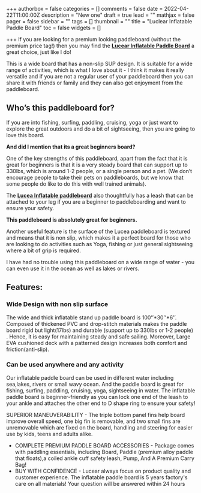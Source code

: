 +++
authorbox = false
categories = []
comments = false
date = 2022-04-22T11:00:00Z
description = "New one"
draft = true
lead = ""
mathjax = false
pager = false
sidebar = ""
tags = []
thumbnail = ""
title = "Luclear Inflatable Paddle Board"
toc = false
widgets = []

+++
If you are looking for a premium looking paddleboard (without the premium price tag!) then you may find the [**Lucear Inflatable Paddle Board**](#) a great choice, just like I do!

This is a wide board that has a non-slip SUP design.  It is suitable for a wide range of activities, which is what I love about it - I think it makes it really versatile and if you are not a regular user of your paddleboard then you can share it with friends or family and they can also get enjoyment from the paddleboard.

## Who’s this paddleboard for?

If you are into fishing, surfing, paddling, cruising, yoga or just want to explore the great outdoors and do a bit of sightseeing, then you are going to love this board.

**And did I mention that its a great beginners board?**

One of the key strengths of this paddleboard, apart from the fact that it is great for beginners is that it is a very steady board that can support up to 330lbs, which is around 1-2 people, or a single person and a pet.  (We don’t encourage people to take their pets on paddleboards, but we know that some people do like to do this with well trained animals).

The [**Lucea Inflatable paddleboard**](#) also thoughtfully has a leash that can be attached to your leg if you are a beginner to paddleboarding and want to ensure your safety.

**This paddleboard is absolutely great for beginners.**

Another useful feature is the surface of the Lucea paddleboard is textured and means that it is non slip, which makes it a perfect board for those who are looking to do activities such as Yoga, fishing or just general sightseeing where a bit of grip is required.

I have had no trouble using this paddleboard on a wide range of water - you can even use it in the ocean as well as lakes or rivers.

## Features:

### Wide Design with non slip surface

The wide and thick inflatable stand up paddle board is 100’’*30’’*6’’. Composed of thickened PVC and drop-stitch materials makes the paddle board rigid but light(17lbs) and durable (support up to 330lbs or 1-2 people) . Hence, it is easy for maintaining steady and safe sailing. Moreover, Large EVA cushioned deck with a patterned design increases both comfort and friction(anti-slip).

### Can be used anywhere and any activity

Our inflatable paddle board can be used in different water including sea,lakes, rivers or small wavy ocean. And the paddle board is great for fishing, surfing, paddling, cruising, yoga, sightseeing in water. The inflatable paddle board is beginner-friendly as you can lock one end of the leash to your ankle and attaches the other end to D shape ring to ensure your safety!

SUPERIOR MANEUVERABILITY - The triple bottom panel fins help board improve overall speed, one big fin is removable, and two small fins are unremovable which are fixed on the board, handling and steering for easier use by kids, teens and adults alike.

* COMPLETE PREMIUM PADDLE BOARD ACCESSORIES - Package comes with paddling essentials, including Board, Paddle (premium alloy paddle that floats),a coiled ankle cuff safety leash, Pump, And A Premium Carry Bag!
* BUY WITH CONFIDENCE - Lucear always focus on product quality and customer experience. The inflatable paddle board is 5 years factory's care on all materials! Your question will be answered within 24 hours